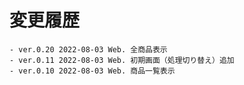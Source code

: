 # 変更履歴

	- ver.0.20 2022-08-03 Web. 全商品表示
	- ver.0.11 2022-08-03 Web. 初期画面（処理切り替え）追加
	- ver.0.10 2022-08-03 Web. 商品一覧表示